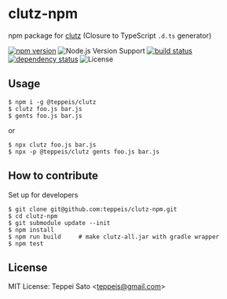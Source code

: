 # clutz-npm

npm package for [clutz](https://github.com/angular/clutz) (Closure to TypeScript `.d.ts` generator)

[![npm version][npm-image]][npm-url]
![Node.js Version Support][node-version]
[![build status][circleci-image]][circleci-url]
[![dependency status][deps-image]][deps-url]
![License][license]

## Usage

```console
$ npm i -g @teppeis/clutz
$ clutz foo.js bar.js
$ gents foo.js bar.js
```

or

```console
$ npx clutz foo.js bar.js
$ npx -p @teppeis/clutz gents foo.js bar.js
```

## How to contribute

Set up for developers

```console
$ git clone git@github.com:teppeis/clutz-npm.git
$ cd clutz-npm
$ git submodule update --init
$ npm install
$ npm run build     # make clutz-all.jar with gradle wrapper
$ npm test
```

## License

MIT License: Teppei Sato &lt;teppeis@gmail.com&gt;

[npm-image]: https://img.shields.io/npm/v/@teppeis/clutz.svg
[npm-url]: https://npmjs.org/package/@teppeis/clutz
[npm-downloads-image]: https://img.shields.io/npm/dm/@teppeis/clutz.svg
[deps-image]: https://img.shields.io/david/teppeis/clutz-npm.svg
[deps-url]: https://david-dm.org/teppeis/clutz-npm
[node-version]: https://img.shields.io/badge/Node.js%20support-v10+-brightgreen.svg
[license]: https://img.shields.io/npm/l/@teppeis/clutz.svg
[circleci-image]: https://circleci.com/gh/teppeis/clutz-npm.svg?style=shield
[circleci-url]: https://circleci.com/gh/teppeis/clutz-npm
